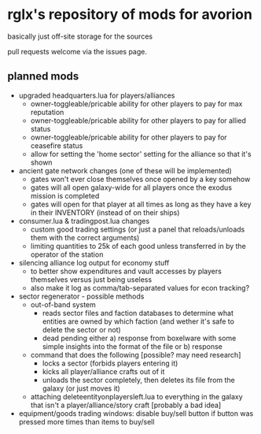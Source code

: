 # rglx's repository of mods for avorion

basically just off-site storage for the sources

pull requests welcome via the issues page.


## planned mods
- upgraded headquarters.lua for players/alliances
	- owner-toggleable/pricable ability for other players to pay for max reputation
	- owner-toggleable/pricable ability for other players to pay for allied status
	- owner-toggleable/pricable ability for other players to pay for ceasefire status
	- allow for setting the 'home sector' setting for the alliance so that it's shown
- ancient gate network changes (one of these will be implemented)
	- gates won't ever close themselves once opened by a key somehow
	- gates will all open galaxy-wide for all players once the exodus mission is completed
	- gates will open for that player at all times as long as they have a key in their INVENTORY (instead of on their ships)
- consumer.lua & tradingpost.lua changes
	- custom good trading settings (or just a panel that reloads/unloads them with the correct arguments)
	- limiting quantities to 25k of each good unless transferred in by the operator of the station
- silencing alliance log output for economy stuff
	- to better show expenditures and vault accesses by players themselves versus just being useless
	- also make it log as comma/tab-separated values for econ tracking?
- sector regenerator - possible methods
	- out-of-band system
		- reads sector files and faction databases to determine what entities are owned by which faction (and wether it's safe to delete the sector or not)
		- dead pending either a) response from boxelware with some simple insights into the format of the file or b) response 
	- command that does the following [possible? may need research]
		- locks a sector (forbids players entering it)
		- kicks all player/alliance crafts out of it
		- unloads the sector completely, then deletes its file from the galaxy (or just moves it)
	- attaching deleteentityonplayersleft.lua to everything in the galaxy that isn't a player/alliance/story craft [probably a bad idea]
- equipment/goods trading windows: disable buy/sell button if button was pressed more times than items to buy/sell